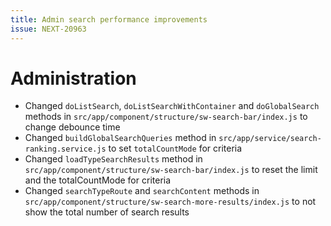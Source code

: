 ```yaml
---
title: Admin search performance improvements
issue: NEXT-20963
---
```

# Administration
* Changed `doListSearch`, `doListSearchWithContainer` and `doGlobalSearch` methods in `src/app/component/structure/sw-search-bar/index.js` to change debounce time
* Changed `buildGlobalSearchQueries` method in `src/app/service/search-ranking.service.js` to set `totalCountMode` for criteria
* Changed `loadTypeSearchResults` method in `src/app/component/structure/sw-search-bar/index.js` to reset the limit and the totalCountMode for criteria
* Changed `searchTypeRoute` and `searchContent` methods in `src/app/component/structure/sw-search-more-results/index.js` to not show the total number of search results
